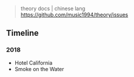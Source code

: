 > theory docs | chinese lang https://github.com/music1994/theory/issues

## Timeline

### 2018
* Hotel California
* Smoke on the Water
